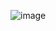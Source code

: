 ![image](https://user-images.githubusercontent.com/114020260/219007367-08b0e473-8f40-4613-8e8b-1f68c39efb85.png)
